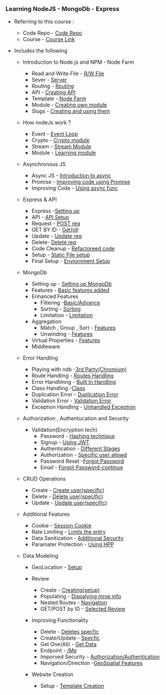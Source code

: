 ### Learning NodeJS - MongoDb - Express

- Referring to this course : 
  - Code Repo - [Code Repo](https://github.com/jonasschmedtmann/complete-node-bootcamp)
  - Course - [Course Link](https://www.udemy.com/course/nodejs-express-mongodb-bootcamp) 

- Includes the following
  -   Introduction to Node.js and NPM - Node Farm
      -  Read and Write File  - [R/W File](https://github.com/Ravkeerat02/Node-JS-MongoDb-Express/tree/main/Node-farm)
      -  Sever - [Server](https://github.com/Ravkeerat02/Node-JS-MongoDb-Express/blob/main/Node-farm/index.js)
      -  Routing - [Routing](https://github.com/Ravkeerat02/Node-JS-MongoDb-Express/blob/main/Node-farm/index.js)
      -  API - [Creating API](https://github.com/Ravkeerat02/Node-JS-MongoDb-Express/blob/main/Node-farm/index.js)
      -  Template - [Node Farm](https://github.com/Ravkeerat02/Node-JS-MongoDb-Express/tree/main/Node-farm/templates)
      -  Module - [Creating own module](https://github.com/Ravkeerat02/Node-JS-MongoDb-Express/tree/main/Node-farm/module) 
      -  Slugs - [Creating and using them](https://github.com/Ravkeerat02/Node-JS-MongoDb-Express/blob/main/Node-farm/index.js)

  - How nodeJs work ?
      - Event - [Event Loop](https://github.com/Ravkeerat02/Node-JS-MongoDb-Express/blob/main/How-node-works/event-loop.js)
      - Crypto - [Crypto module](https://github.com/Ravkeerat02/Node-JS-MongoDb-Express/blob/main/How-node-works/event-loop.js)
      - Stream - [Stream Module](https://github.com/Ravkeerat02/Node-JS-MongoDb-Express/blob/main/How-node-works/streams.js)
      - Module - [Learning module](https://github.com/Ravkeerat02/Node-JS-MongoDb-Express/blob/main/How-node-works/modules.js)

  - Asynchronous JS
      - Async JS - [Introduction to async](https://github.com/Ravkeerat02/Node-JS-MongoDb-Express/tree/main/async-js)     
      - Promise - [Improving code using Promise](https://github.com/Ravkeerat02/Node-JS-MongoDb-Express/blob/main/async-js/index.js)
      - Improving Code - [Using async func](https://github.com/Ravkeerat02/Node-JS-MongoDb-Express/blob/main/async-js/index.js)

  - Express & API
    - Express -[Setting up](https://github.com/Ravkeerat02/Node-JS-MongoDb-Express/blob/main/natours/app.js)
    - API - [API Setup](https://github.com/Ravkeerat02/Node-JS-MongoDb-Express/blob/main/natours/app.js)
    - Request - [POST req](https://github.com/Ravkeerat02/Node-JS-MongoDb-Express/blob/main/natours/app.js)   
    - GET BY ID - [Get(id)](https://github.com/Ravkeerat02/Node-JS-MongoDb-Express/blob/main/natours/app.js)
    - Update - [Update req](https://github.com/Ravkeerat02/Node-JS-MongoDb-Express/blob/main/natours/app.js)
    - Delete- [Delete req](https://github.com/Ravkeerat02/Node-JS-MongoDb-Express/blob/main/natours/app.js)
    - Code Cleanup - [Refactoreed code](https://github.com/Ravkeerat02/Node-JS-MongoDb-Express/tree/main/natours)
    - Setup - [Static File setup](https://github.com/Ravkeerat02/Node-JS-MongoDb-Express/blob/main/natours/app.js)
    - Final Setup - [Enviornment Setup](https://github.com/Ravkeerat02/Node-JS-MongoDb-Express/blob/main/natours/server.js)

  - MongoDb
    - Setting up - [Setting up MongoDb](https://github.com/Ravkeerat02/Node-JS-MongoDb-Express/blob/main/natours/server.js)
    - Features - [Basic features added](https://github.com/Ravkeerat02/NodeJS-MongoDb-Express/blob/main/natours/controller/tourcontroller.js)
    - Enhanced Features
      - Filtering -[Basic/Advance](https://github.com/Ravkeerat02/NodeJS-MongoDb-Express/blob/main/natours/controller/tourcontroller.js)
      - Sorting - [Sorting](https://github.com/Ravkeerat02/NodeJS-MongoDb-Express/blob/main/natours/controller/tourcontroller.js)
      - Limitation - [Limitation](https://github.com/Ravkeerat02/NodeJS-MongoDb-Express/blob/main/natours/controller/tourcontroller.js)
    - Aggregation
      - Match , Group , Sort - [Features](https://github.com/Ravkeerat02/NodeJS-MongoDb-Express/blob/main/natours/controller/tourcontroller.js)
      - Unwinding - [Features](https://github.com/Ravkeerat02/NodeJS-MongoDb-Express/blob/main/natours/controller/tourcontroller.js)
    - Virtual Properties - [Features](https://github.com/Ravkeerat02/NodeJS-MongoDb-Express/blob/main/natours/models/tourModel.js)
    - Middleware
   
      
  - Error Handling
    - Playing with ndb -[3rd Party(Chromium)](https://github.com/Ravkeerat02/NodeJS-MongoDb-Express/blob/main/natours/utils/apiFeatures.js)
    - Route Handling - [Routes Handling](https://github.com/Ravkeerat02/NodeJS-MongoDb-Express/blob/main/natours/app.js)
    - Error Handlimng - [Built In Handling](https://github.com/Ravkeerat02/NodeJS-MongoDb-Express/blob/main/natours/app.js)
    - Class Handling -[Class](https://github.com/Ravkeerat02/NodeJS-MongoDb-Express/blob/main/natours/controller/errorController.js)
    - Duplication Error - [Duplication Error](https://github.com/Ravkeerat02/NodeJS-MongoDb-Express/blob/main/natours/controller/errorController.js)
    - Validation Error - [Validation Error](https://github.com/Ravkeerat02/NodeJS-MongoDb-Express/blob/main/natours/controller/errorController.js)
    - Exception Handling - [Unhandled Exception](https://github.com/Ravkeerat02/NodeJS-MongoDb-Express/blob/main/natours/server.js)

   - Authorization , Authentucation and Security
       - Validation(Encryption tech)
          - Password - [Hashing technique](https://github.com/Ravkeerat02/NodeJS-MongoDb-Express/blob/main/natours/models/userModel.js)
          - Signup - [Using JWT](https://github.com/Ravkeerat02/NodeJS-MongoDb-Express/blob/main/natours/controller/authController.js)
          - Authentication - [Different Stages](https://github.com/Ravkeerat02/NodeJS-MongoDb-Express/blob/main/natours/controller/authController.js)
          - Authorization - [Specific user allowd](https://github.com/Ravkeerat02/NodeJS-MongoDb-Express/blob/main/natours/controller/authController.js)
          - Password Reset -[Forgot Password](https://github.com/Ravkeerat02/NodeJS-MongoDb-Express/blob/main/natours/models/userModel.js)
          - Email - [Forgot Password-continue](https://github.com/Ravkeerat02/NodeJS-MongoDb-Express/blob/main/natours/utils/email.js)
      
  - CRUD Operations
    - Create - [Create user(specific)](https://github.com/Ravkeerat02/NodeJS-MongoDb-Express/blob/main/natours/controller/userController.js)
    - Delete - [Delete user(specific)](https://github.com/Ravkeerat02/NodeJS-MongoDb-Express/blob/main/natours/controller/userController.js)
    - Update - [Update user(specific)](https://github.com/Ravkeerat02/NodeJS-MongoDb-Express/blob/main/natours/controller/userController.js)
   
  - Additional Features
    - Cookie - [Session Cookie](https://github.com/Ravkeerat02/NodeJS-MongoDb-Express/blob/main/natours/controller/authController.js)
    - Rate Limiting - [Limits the entry](https://github.com/Ravkeerat02/NodeJS-MongoDb-Express/blob/main/natours/app.js)
    - Data Sanitization - [Additional Security](https://github.com/Ravkeerat02/NodeJS-MongoDb-Express/blob/main/natours/app.js)
    - Paramater Protection - [Using HPP](https://github.com/Ravkeerat02/NodeJS-MongoDb-Express/blob/main/natours/app.js)
   
  - Data Modeling
    - GeoLocation - [Setup](https://github.com/Ravkeerat02/NodeJS-MongoDb-Express/blob/main/natours/models/tourModel.js)
    - Review
      - Create - [Creating(setup)](https://github.com/Ravkeerat02/NodeJS-MongoDb-Express/blob/main/natours/routes/reviewRoute.js)
      - Populating - [Dispalying mroe info](https://github.com/Ravkeerat02/NodeJS-MongoDb-Express/blob/main/natours/models/reviewModel.js)
      - Nested Routes - [Navigation](https://github.com/Ravkeerat02/NodeJS-MongoDb-Express/blob/main/natours/routes/tourRoute.js)
      - GET/POST by ID - [Selected Review](https://github.com/Ravkeerat02/NodeJS-MongoDb-Express/blob/main/natours/routes/tourRoute.js)
     
    - Improving Functionality
      - Delete - [Deletes specfic](https://github.com/Ravkeerat02/NodeJS-MongoDb-Express/blob/main/natours/controller/handlerFactory,js.)
      - Create/Update - [Specfic](https://github.com/Ravkeerat02/NodeJS-MongoDb-Express/blob/main/natours/controller/handlerFactory,js.)
      - Get One(All) - [Get Data](https://github.com/Ravkeerat02/NodeJS-MongoDb-Express/blob/main/natours/controller/handlerFactory,js.)
      - Endpoint - [/Me](natours/controller/userController.js)
      - Imporved Security - [Authorization/Authentication](https://github.com/Ravkeerat02/NodeJS-MongoDb-Express/tree/main/natours/routes)
      - Navigation/Direction -[GeoSpatial Features](https://github.com/Ravkeerat02/NodeJS-MongoDb-Express/blob/main/natours/controller/tourcontroller.js)
     
    - Website Creation
      - Setup - [Template Creation](https://github.com/Ravkeerat02/NodeJS-MongoDb-Express/blob/main/natours/views/base.pug)

      
       
